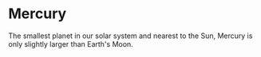 # Mercury
The smallest planet in our solar system and nearest to the Sun, Mercury is only slightly larger than Earth's Moon.
